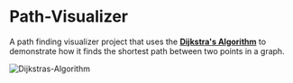 # Path-Visualizer

A path finding visualizer project that uses the [**Dijkstra's Algorithm**](https://en.wikipedia.org/wiki/Dijkstra%27s_algorithm) to demonstrate how it finds the shortest path between two points in a graph.

![Dijkstras-Algorithm](https://user-images.githubusercontent.com/75329130/217660456-111851de-f11f-43b4-9f2c-e4b0f65d9571.gif)
